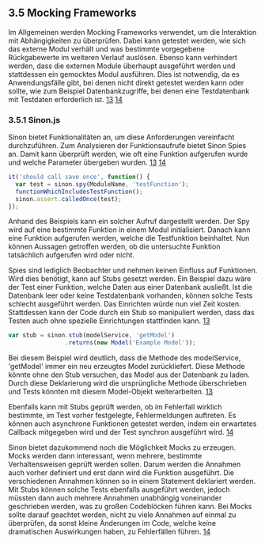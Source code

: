 ## 3.5 Mocking Frameworks
Im Allgemeinen werden Mocking Frameworks verwendet, um die Interaktion mit Abhängigkeiten zu überprüfen. Dabei kann getestet werden, wie sich das externe Modul verhält und was bestimmte vorgegebene Rückgabewerte im weiteren Verlauf auslösen. Ebenso kann verhindert werden, dass die externen Module überhaupt ausgeführt werden und stattdessen ein gemocktes Modul ausführen. Dies ist notwendig, da es Anwendungsfälle gibt, bei denen nicht direkt getestet werden kann oder sollte, wie zum Beispiel Datenbankzugriffe, bei denen eine Testdatenbank mit Testdaten erforderlich ist. [13](../Quellen.md) [14](../Quellen.md)
### 3.5.1 Sinon.js
Sinon bietet Funktionalitäten an, um diese Anforderungen vereinfacht durchzuführen. Zum Analysieren der Funktionsaufrufe bietet Sinon Spies an. Damit kann überprüft werden, wie oft eine Funktion aufgerufen wurde und welche Parameter übergeben wurden. [13](../Quellen.md) [14](../Quellen.md)

```javascript
it('should call save once', function() {
  var test = sinon.spy(ModuleName, 'testFunction');
  functionWhichIncludesTestFunction();
  sinon.assert.calledOnce(test);
});
```
Anhand des Beispiels kann ein solcher Aufruf dargestellt werden. Der Spy wird auf eine bestimmte Funktion in einem Modul initialisiert. Danach kann eine Funktion aufgerufen werden, welche die Testfunktion beinhaltet. Nun können Aussagen getroffen werden, ob die untersuchte Funktion tatsächlich aufgerufen wird oder nicht.

Spies sind lediglich Beobachter und nehmen keinen Einfluss auf Funktionen. Wird dies benötigt, kann auf Stubs gesetzt werden. Ein Beispiel dazu wäre der Test einer Funktion, welche Daten aus einer Datenbank ausließt. Ist die Datenbank leer oder keine Testdatenbank vorhanden, können solche Tests schlecht ausgeführt werden. Das Einrichten würde nun viel Zeit kosten. Stattdessen kann der Code durch ein Stub so manipuliert werden, dass das Testen auch ohne spezielle Einrichtungen stattfinden kann. [13](../Quellen.md)
```javascript
var stub = sinon.stub(modelService, 'getModel')
                .returns(new Model('Example Model'));
```
Bei diesem Beispiel wird deutlich, dass die Methode des modelService, 'getModel' immer ein neu erzeugtes Model zurückliefert. Diese Methode könnte ohne den Stub versuchen, das Model aus der Datenbank zu laden. Durch diese Deklarierung wird die ursprüngliche Methode überschrieben und Tests könnten mit diesem Model-Objekt weiterarbeiten. [13](../Quellen.md)

Ebenfalls kann mit Stubs geprüft werden, ob im Fehlerfall wirklich bestimmte, im Test vorher festgelegte, Fehlermeldungen auftreten. Es können auch asynchrone Funktionen getestet werden, indem ein erwartetes Callback mitgegeben wird und der Test synchron ausgeführt wird. [14](../Quellen.md)

Sinon bietet dazukommend noch die Möglichkeit Mocks zu erzeugen. Mocks werden dann interessant, wenn mehrere, bestimmte Verhaltensweisen geprüft werden sollen. Darum werden die Annahmen auch vorher definiert und erst dann wird die Funktion ausgeführt. Die verschiedenen Annahmen können so in einem Statement deklariert werden. Mit Stubs können solche Tests ebenfalls ausgeführt werden, jedoch müssten dann auch mehrere Annahmen unabhängig voneinander geschrieben werden, was zu großen Codeblöcken führen kann. Bei Mocks sollte darauf geachtet werden, nicht zu viele Annahmen auf einmal zu überprüfen, da sonst kleine Änderungen im Code, welche keine dramatischen Auswirkungen haben, zu Fehlerfällen führen. [14](../Quellen.md)
